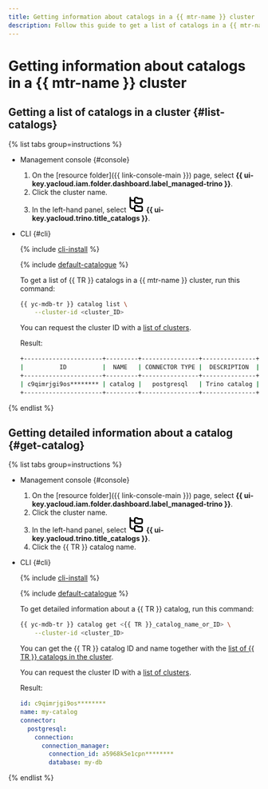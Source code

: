 ```yaml
---
title: Getting information about catalogs in a {{ mtr-name }} cluster
description: Follow this guide to get a list of catalogs in a {{ mtr-name }} cluster and detailed information about each of them.
---
```


# Getting information about catalogs in a {{ mtr-name }} cluster

## Getting a list of catalogs in a cluster {#list-catalogs}

{% list tabs group=instructions %}

- Management console {#console}

    1. On the [resource folder]({{ link-console-main }}) page, select **{{ ui-key.yacloud.iam.folder.dashboard.label_managed-trino }}**.
    1. Click the cluster name.
    1. In the left-hand panel, select ![image](../../_assets/console-icons/folder-tree.svg) **{{ ui-key.yacloud.trino.title_catalogs }}**.

- CLI {#cli}

    {% include [cli-install](../../_includes/cli-install.md) %}

    {% include [default-catalogue](../../_includes/default-catalogue.md) %}

    To get a list of {{ TR }} catalogs in a {{ mtr-name }} cluster, run this command:

    ```bash
    {{ yc-mdb-tr }} catalog list \
        --cluster-id <cluster_ID>
    ```

    You can request the cluster ID with a [list of clusters](cluster-list.md#list-clusters).

    Result:

    ```bash
    +----------------------+---------+----------------+---------------+
    |          ID          |  NAME   | CONNECTOR TYPE |  DESCRIPTION  |
    +----------------------+---------+----------------+---------------+
    | c9qimrjgi9os******** | catalog |   postgresql   | Trino catalog |
    +----------------------+---------+----------------+---------------+
    ```

{% endlist %}

## Getting detailed information about a catalog {#get-catalog}

{% list tabs group=instructions %}

- Management console {#console}

    1. On the [resource folder]({{ link-console-main }}) page, select **{{ ui-key.yacloud.iam.folder.dashboard.label_managed-trino }}**.
    1. Click the cluster name.
    1. In the left-hand panel, select ![image](../../_assets/console-icons/folder-tree.svg) **{{ ui-key.yacloud.trino.title_catalogs }}**.
    1. Click the {{ TR }} catalog name.

- CLI {#cli}

    {% include [cli-install](../../_includes/cli-install.md) %}

    {% include [default-catalogue](../../_includes/default-catalogue.md) %}

    To get detailed information about a {{ TR }} catalog, run this command:

    ```bash
    {{ yc-mdb-tr }} catalog get <{{ TR }}_catalog_name_or_ID> \
        --cluster-id <cluster_ID>
    ```

    You can get the {{ TR }} catalog ID and name together with the [list of {{ TR }} catalogs in the cluster](#list-catalogs.md).

    You can request the cluster ID with a [list of clusters](cluster-list.md#list-clusters).

    Result:

    ```yml
    id: c9qimrjgi9os********
    name: my-catalog
    connector:
      postgresql:
        connection:
          connection_manager:
            connection_id: a5968k5e1cpn********
            database: my-db
    ```

{% endlist %}